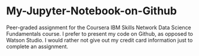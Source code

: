 # My-Jupyter-Notebook-on-Github
Peer-graded assignment for the Coursera IBM Skills Network Data Science Fundamentals course.
I prefer to present my code on Github, as opposed to Watson Studio. I would rather not give out my credit card information just to complete an assignment.
